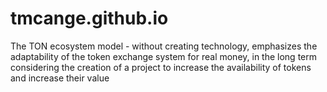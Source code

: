 # tmcange.github.io
 The TON ecosystem model - without creating technology, emphasizes the adaptability of the token exchange system for real money, in the long term considering the creation of a project to increase the availability of tokens and increase their value
